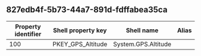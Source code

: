 ## 827edb4f-5b73-44a7-891d-fdffabea35ca

Property identifier | Shell property key | Shell name | Alias
--- | --- | --- | ---
100 | PKEY_GPS_Altitude | System.GPS.Altitude | 

